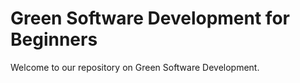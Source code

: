 # Green Software Development for Beginners

Welcome to our repository on Green Software Development. 
